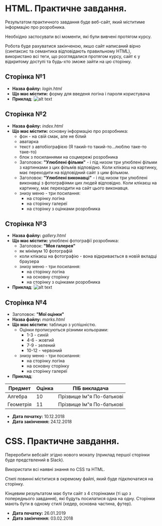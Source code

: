 # HTML. Практичне завдання.

Результатом практичного завдання буде веб-сайт, який міститиме інформацію про розробника.

Необхідно застосувати всі моменти, які були вивчені протягом курсу.

Робота буде рахуватися закінченою, якшо сайт написаний вірно (синтаксис та семантика відповідають правильному HTML), використано всі теги, що розглядалися протягом курсу, сайт є у відкритому доступі та будь-хто зможе зайти на цю сторінку.

## Cторінка №1
- **Назва файлу:** *login.html*
- **Що має містити:** форму для введеня логіна і пароля користувача
- **Приклад**: ![alt text](http://htmlbook.ru/files/images/form/password.png "Login page example")

## Cторінка №2
- **Назва файлу:** *index.html*
- **Що має містити:** основну інформацію про розробника:
  - фон - на свій смак, але не білий
  - аватарка
  - текст з автобіографією (Я такий-то такий-то...люблю таке-то таке-то)
  - блок з посиланнями на соцмережі розробника
  - Заголовок: **"Улюблені фільми"** - і під низом три улюблені фільми з картинками з цих фільмів відповідно. Коли клікаєш на картинку, має переходити на відповідний сайт з цим фільмом.
  - Заголовок: **"Улюблені виконавці"** - і під низом три улюблені виконавці з фотографіями цих людей відповідно. Коли клікаєш на картинку, має переходити на сайт цього виконавця.
  - знизу меню - три посилання:
    - на сторінку логіна
    - на сторінку галереї
    - на сторінку з оцінками розробника
    
## Cторінка №3
- **Назва файлу:** *gallery.html*
- **Що має містити:** улюблені фотографії розробника:
  - Заголовок: **"Моя галерея"**
  - як мінімум 10 фотографій
  - коли клікаєш на фотографію - вона відкривається в новій вкладці браузера
  - знизу меню - три посилання:
    - на сторінку логіна
    - на основну сторінку
    - на сторінку з оцінками розробника
- **Приклад**: ![alt text](https://media.lpgenerator.ru/uploads/2016/03/11/6.jpg "Gallery example")

## Cторінка №4
- Заголовок: **"Мої оцінки"**
- **Назва файлу:** *marks.html*
- **Що має містити:** таблицю з успішністю.
  - Оцінки прописуються різними кольорами:
    - 1-3 - синій
    - 4-6 - жовтий
    - 7-9 - зелений
    - 10-12 - червоний
  - знизу меню - три посилання:
    - на сторінку логіна
    - на основну сторінку
    - на сторінку галереї
- **Приклад**: 

| Предмет | Оцінка | ПІБ викладача |
| --- | --- | --- |
| Алгебра | 10 | Прізвище Ім"я По-батькові |
| Геометрія | 11 | Прізвище Ім"я По-батькові |

* **Дата початку:** 10.12.2018
* **Дата закінчення:** 24.12.2018

# CSS. Практичне завдання.

Переробити вебсайт згідно нового мокапу (приклад першої сторінки буде предствлений в Slack).

Використати всі наявні знання по CSS та HTML.

Стилі повинні міститися в окремому файлі, який буде підключатися на сторінку.

Кінцевим результатом має бути сайт з 4 сторінками (ті що з попереднього завдання), які будуть посилатися одна на одну. Сторінки мають бути в одному стилі (хедер, основна частина, футер).

* **Дата початку:** 26.01.2019
* **Дата закінчення:** 03.02.2018

